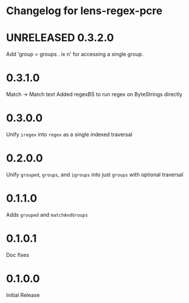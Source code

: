 # Changelog for lens-regex-pcre

# UNRELEASED 0.3.2.0
Add 'group = groups . ix n' for accessing a single group.

# 0.3.1.0 
Match -> Match text
Added regexBS to run regex on ByteStrings directly

# 0.3.0.0 
Unify `iregex` into `regex` as a single indexed traversal

# 0.2.0.0 
Unify `grouped`, `groups`, and `igroups` into just `groups` with optional traversal

# 0.1.1.0 
Adds `grouped` and `matchAndGroups`

# 0.1.0.1 
Doc fixes

# 0.1.0.0 
Initial Release
